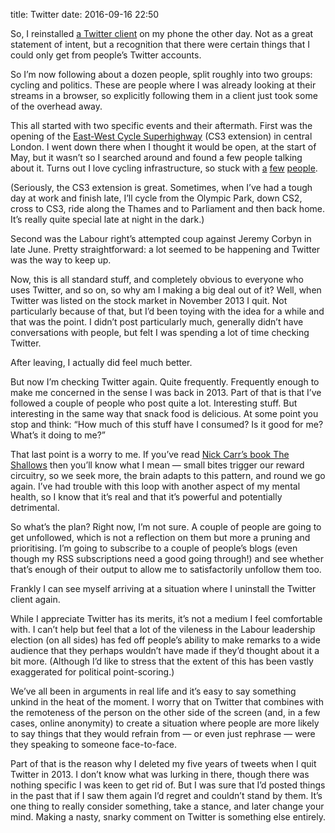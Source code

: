 title: Twitter
date: 2016-09-16 22:50

So, I reinstalled [a Twitter client][tw] on my phone the other day. Not as a great statement of intent, but a recognition that there were certain things that I could only get from people’s Twitter accounts.

[tw]: http://twitterrific.com/ios

So I’m now following about a dozen people, split roughly into two groups: cycling and politics. These are people where I was already looking at their streams in a browser, so explicitly following them in a client just took some of the overhead away.

This all started with two specific events and their aftermath. First was the opening of the [East-West Cycle Superhighway][ew] (CS3 extension) in central London. I went down there when I thought it would be open, at the start of May, but it wasn’t so I searched around and found a few people talking about it. Turns out I love cycling infrastructure, so stuck with [a][hc] [few][rh] [people][mt].

(Seriously, the CS3 extension is great. Sometimes, when I’ve had a tough day at work and finish late, I’ll cycle from the Olympic Park, down CS2, cross to CS3, ride along the Thames and to Parliament and then back home. It’s really quite special late at night in the dark.)

[ew]: https://tfl.gov.uk/travel-information/improvements-and-projects/cycle-superhighway-east-west
[hc]: https://twitter.com/hackneycyclist
[rh]: https://twitter.com/rantyhighwayman
[mt]: https://twitter.com/aseasyasriding

Second was the Labour right’s attempted coup against Jeremy Corbyn in late June. Pretty straightforward: a lot seemed to be happening and Twitter was the way to keep up.

Now, this is all standard stuff, and completely obvious to everyone who uses Twitter, and so on, so why am I making a big deal out of it? Well, when Twitter was listed on the stock market in November 2013 I quit. Not particularly because of that, but I’d been toying with the idea for a while and that was the point. I didn’t post particularly much, generally didn’t have conversations with people, but felt I was spending a lot of time checking Twitter.

After leaving, I actually did feel much better.

But now I’m checking Twitter again. Quite frequently. Frequently enough to make me concerned in the sense I was back in 2013. Part of that is that I’ve followed a couple of people who post quite a lot. Interesting stuff. But interesting in the same way that snack food is delicious. At some point you stop and think: “How much of this stuff have I consumed? Is it good for me? What’s it doing to me?”

That last point is a worry to me. If you’ve read [Nick Carr’s book The Shallows][shallows] then you’ll know what I mean — small bites trigger our reward circuitry, so we seek more, the brain adapts to this pattern, and round we go again. I’ve had trouble with this loop with another aspect of my mental health, so I know that it’s real and that it’s powerful and potentially detrimental.

[shallows]: http://www.nicholascarr.com/?page_id=16

So what’s the plan? Right now, I’m not sure. A couple of people are going to get unfollowed, which is not a reflection on them but more a pruning and prioritising. I’m going to subscribe to a couple of people’s blogs (even though my RSS subscriptions need a good going through!) and see whether that’s enough of their output to allow me to satisfactorily unfollow them too.

Frankly I can see myself arriving at a situation where I uninstall the Twitter client again.

While I appreciate Twitter has its merits, it’s not a medium I feel comfortable with. I can’t help but feel that a lot of the vileness in the Labour leadership election (on all sides) has fed off people’s ability to make remarks to a wide audience that they perhaps wouldn’t have made if they’d thought about it a bit more. (Although I’d like to stress that the extent of this has been vastly exaggerated for political point-scoring.)

We’ve all been in arguments in real life and it’s easy to say something unkind in the heat of the moment. I worry that on Twitter that combines with the remoteness of the person on the other side of the screen (and, in a few cases, online anonymity) to create a situation where people are more likely to say things that they would refrain from — or even just rephrase — were they speaking to someone face-to-face.

Part of that is the reason why I deleted my five years of tweets when I quit Twitter in 2013. I don’t know what was lurking in there, though there was nothing specific I was keen to get rid of. But I was sure that I’d posted things in the past that if I saw them again I’d regret and couldn’t stand by them. It’s one thing to really consider something, take a stance, and later change your mind. Making a nasty, snarky comment on Twitter is something else entirely.

